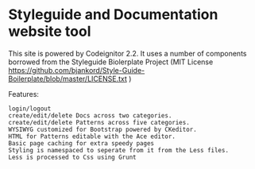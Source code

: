 Styleguide and Documentation website tool
==========

This site is powered by Codeignitor 2.2.
It uses a number of components borrowed from the Styleguide Biolerplate Project (MIT License https://github.com/bjankord/Style-Guide-Boilerplate/blob/master/LICENSE.txt )

Features:

    login/logout
    create/edit/delete Docs across two categories.
    create/edit/delete Patterns across five categories.
    WYSIWYG customized for Bootstrap powered by CKeditor.
    HTML for Patterns editable with the Ace editor.
    Basic page caching for extra speedy pages
    Styling is namespaced to seperate from it from the Less files.
    Less is processed to Css using Grunt
